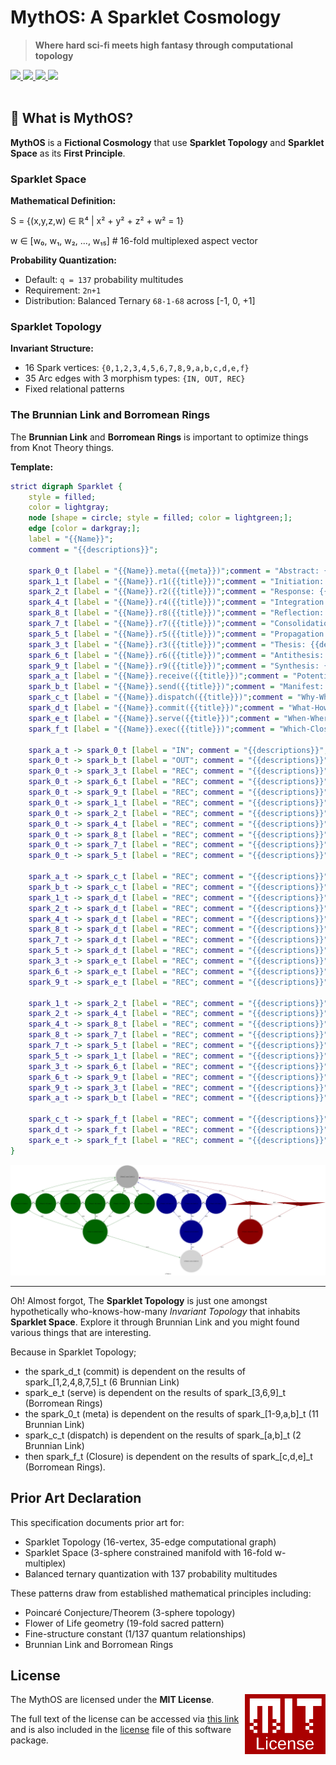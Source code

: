 # MythOS: A Sparklet Cosmology

> **Where hard sci-fi meets high fantasy through computational topology**

<a href="https://github.com/cilang/mythos/issues">
  <img src="https://img.shields.io/github/issues/cilang/mythos">
</a>
<a href="https://github.com/cilang/mythos/network">
  <img src="https://img.shields.io/github/forks/cilang/mythos">
</a>
<a href="https://github.com/cilang/mythos/stargazers">
  <img src="https://img.shields.io/github/stars/cilang/mythos">
</a>
<a href="https://github.com/cilang/mythos/blob/main/license">
  <img src="https://img.shields.io/github/license/cilang/mythos">
</a>
<br>
<br>

## 🎯 What is MythOS?

**MythOS** is a **Fictional Cosmology** that use **Sparklet Topology** and **Sparklet Space** as its **First Principle**.

### Sparklet Space

**Mathematical Definition:**

S = {(x,y,z,w) ∈ ℝ⁴ | x² + y² + z² + w² = 1}

w ∈ [w₀, w₁, w₂, ..., w₁₅]  # 16-fold multiplexed aspect vector

**Probability Quantization:**
- Default: `q = 137` probability multitudes
- Requirement: `2n+1`
- Distribution: Balanced Ternary `68-1-68` across [-1, 0, +1]

### Sparklet Topology

**Invariant Structure:**
- 16 Spark vertices: `{0,1,2,3,4,5,6,7,8,9,a,b,c,d,e,f}`
- 35 Arc edges with 3 morphism types: `{IN, OUT, REC}`
- Fixed relational patterns

### The Brunnian Link and Borromean Rings

The **Brunnian Link** and **Borromean Rings** is important to optimize things from Knot Theory things.

**Template:**

```dot
strict digraph Sparklet {
    style = filled;
    color = lightgray;
    node [shape = circle; style = filled; color = lightgreen;];
    edge [color = darkgray;];
    label = "{{Name}}";
    comment = "{{descriptions}}";
    
    spark_0_t [label = "{{Name}}.meta({{meta}})";comment = "Abstract: {{descriptions}}";shape = doublecircle;color = darkgray;];
    spark_1_t [label = "{{Name}}.r1({{title}})";comment = "Initiation: {{descriptions}}";color = darkgreen;];
    spark_2_t [label = "{{Name}}.r2({{title}})";comment = "Response: {{descriptions}}";color = darkgreen;];
    spark_4_t [label = "{{Name}}.r4({{title}})";comment = "Integration: {{descriptions}}";color = darkgreen;];
    spark_8_t [label = "{{Name}}.r8({{title}})";comment = "Reflection: {{descriptions}}";color = darkgreen;];
    spark_7_t [label = "{{Name}}.r7({{title}})";comment = "Consolidation: {{descriptions}}";color = darkgreen;];
    spark_5_t [label = "{{Name}}.r5({{title}})";comment = "Propagation: {{descriptions}}";color = darkgreen;];
    spark_3_t [label = "{{Name}}.r3({{title}})";comment = "Thesis: {{descriptions}}";color = darkblue;];
    spark_6_t [label = "{{Name}}.r6({{title}})";comment = "Antithesis: {{descriptions}}";color = darkblue;];
    spark_9_t [label = "{{Name}}.r9({{title}})";comment = "Synthesis: {{descriptions}}";color = darkblue;];
    spark_a_t [label = "{{Name}}.receive({{title}})";comment = "Potential: {{descriptions}}";shape = invtriangle;color = darkred;];
    spark_b_t [label = "{{Name}}.send({{title}})";comment = "Manifest: {{descriptions}}";shape = triangle;color = darkred;];
    spark_c_t [label = "{{Name}}.dispatch({{title}})";comment = "Why-Who: {{descriptions}}";shape = doublecircle;color = darkred;];
    spark_d_t [label = "{{Name}}.commit({{title}})";comment = "What-How: {{descriptions}}";shape = doublecircle;color = darkgreen;];
    spark_e_t [label = "{{Name}}.serve({{title}})";comment = "When-Where: {{descriptions}}";shape = doublecircle;color = darkblue;];
    spark_f_t [label = "{{Name}}.exec({{title}})";comment = "Which-Closure: {{descriptions}}";shape = doublecircle;color = lightgray;];
    
    spark_a_t -> spark_0_t [label = "IN"; comment = "{{descriptions}}"; color = darkred; constraint = false;];
    spark_0_t -> spark_b_t [label = "OUT"; comment = "{{descriptions}}"; color = darkred;];
    spark_0_t -> spark_3_t [label = "REC"; comment = "{{descriptions}}"; color = darkblue; dir = both;];
    spark_0_t -> spark_6_t [label = "REC"; comment = "{{descriptions}}"; color = darkblue; dir = both;];
    spark_0_t -> spark_9_t [label = "REC"; comment = "{{descriptions}}"; color = darkblue; dir = both;];
    spark_0_t -> spark_1_t [label = "REC"; comment = "{{descriptions}}"; color = darkgreen; dir = both;];
    spark_0_t -> spark_2_t [label = "REC"; comment = "{{descriptions}}"; color = darkgreen; dir = both;];
    spark_0_t -> spark_4_t [label = "REC"; comment = "{{descriptions}}"; color = darkgreen; dir = both;];
    spark_0_t -> spark_8_t [label = "REC"; comment = "{{descriptions}}"; color = darkgreen; dir = both;];
    spark_0_t -> spark_7_t [label = "REC"; comment = "{{descriptions}}"; color = darkgreen; dir = both;];
    spark_0_t -> spark_5_t [label = "REC"; comment = "{{descriptions}}"; color = darkgreen; dir = both;];
    
    spark_a_t -> spark_c_t [label = "REC"; comment = "{{descriptions}}"; color = darkred; dir = both;];
    spark_b_t -> spark_c_t [label = "REC"; comment = "{{descriptions}}"; color = darkred; dir = both;];
    spark_1_t -> spark_d_t [label = "REC"; comment = "{{descriptions}}"; color = darkgreen; dir = both;];
    spark_2_t -> spark_d_t [label = "REC"; comment = "{{descriptions}}"; color = darkgreen; dir = both;];
    spark_4_t -> spark_d_t [label = "REC"; comment = "{{descriptions}}"; color = darkgreen; dir = both;];
    spark_8_t -> spark_d_t [label = "REC"; comment = "{{descriptions}}"; color = darkgreen; dir = both;];
    spark_7_t -> spark_d_t [label = "REC"; comment = "{{descriptions}}"; color = darkgreen; dir = both;];
    spark_5_t -> spark_d_t [label = "REC"; comment = "{{descriptions}}"; color = darkgreen; dir = both;];
    spark_3_t -> spark_e_t [label = "REC"; comment = "{{descriptions}}"; color = darkblue; dir = both;];
    spark_6_t -> spark_e_t [label = "REC"; comment = "{{descriptions}}"; color = darkblue; dir = both;];
    spark_9_t -> spark_e_t [label = "REC"; comment = "{{descriptions}}"; color = darkblue; dir = both;];
    
    spark_1_t -> spark_2_t [label = "REC"; comment = "{{descriptions}}"; color = darkgreen; dir = both; style = dashed; constraint = false;];
    spark_2_t -> spark_4_t [label = "REC"; comment = "{{descriptions}}"; color = darkgreen; dir = both; style = dashed; constraint = false;];
    spark_4_t -> spark_8_t [label = "REC"; comment = "{{descriptions}}"; color = darkgreen; dir = both; style = dashed; constraint = false;];
    spark_8_t -> spark_7_t [label = "REC"; comment = "{{descriptions}}"; color = darkgreen; dir = both; style = dashed; constraint = false;];
    spark_7_t -> spark_5_t [label = "REC"; comment = "{{descriptions}}"; color = darkgreen; dir = both; style = dashed; constraint = false;];
    spark_5_t -> spark_1_t [label = "REC"; comment = "{{descriptions}}"; color = darkgreen; dir = both; style = dashed; constraint = false;];
    spark_3_t -> spark_6_t [label = "REC"; comment = "{{descriptions}}"; color = darkblue; dir = both; style = dashed; constraint = false;];
    spark_6_t -> spark_9_t [label = "REC"; comment = "{{descriptions}}"; color = darkblue; dir = both; style = dashed; constraint = false;];
    spark_9_t -> spark_3_t [label = "REC"; comment = "{{descriptions}}"; color = darkblue; dir = both; style = dashed; constraint = false;];
    spark_a_t -> spark_b_t [label = "REC"; comment = "{{descriptions}}"; color = darkred; dir = both; style = dashed; constraint = false;];
    
    spark_c_t -> spark_f_t [label = "REC"; comment = "{{descriptions}}"; color = darkred; dir = both;];
    spark_d_t -> spark_f_t [label = "REC"; comment = "{{descriptions}}"; color = darkgreen; dir = both;];
    spark_e_t -> spark_f_t [label = "REC"; comment = "{{descriptions}}"; color = darkblue; dir = both;];
}
```

![Image](src/specs/sparklet/sparklet.svg)

---

Oh! Almost forgot, The **Sparklet Topology** is just one amongst hypothetically who-knows-how-many _Invariant Topology_ that inhabits **Sparklet Space**. Explore it through Brunnian Link and you might found various things that are interesting.

Because in Sparklet Topology;

- the spark_d_t (commit) is dependent on the results of spark_[1,2,4,8,7,5]_t (6 Brunnian Link)
- spark_e_t (serve) is dependent on the results of spark_[3,6,9]_t (Borromean Rings)
- the spark_0_t (meta) is dependent on the results of spark_[1-9,a,b]_t (11 Brunnian Link)
- spark_c_t (dispatch) is dependent on the results of spark_[a,b]_t (2 Brunnian Link)
- then spark_f_t (Closure) is dependent on the results of spark_[c,d,e]_t (Borromean Rings).

## Prior Art Declaration

This specification documents prior art for:
- Sparklet Topology (16-vertex, 35-edge computational graph)
- Sparklet Space (3-sphere constrained manifold with 16-fold w-multiplex)
- Balanced ternary quantization with 137 probability multitudes

These patterns draw from established mathematical principles including:
- Poincaré Conjecture/Theorem (3-sphere topology)
- Flower of Life geometry (19-fold sacred pattern)  
- Fine-structure constant (1/137 quantum relationships)
- Brunnian Link and Borromean Rings 

## License

<a href="https://opensource.org/licenses/MIT">
  <img align="right" height="96" alt="MIT License" src="meta/shared/mit-license.png" />
</a>

The MythOS are licensed under the **MIT License**.

The full text of the license can be accessed via [this link](https://opensource.org/licenses/MIT) and is also included in the [license](LICENCE) file of this software package.
